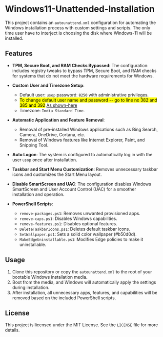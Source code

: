 # Windows11-Unattended-Installation


This project contains an `autounattend.xml` configuration for automating the Windows installation process with custom settings and scripts. The only time user have to interject is choosing the disk where Windows-11 will be installed.

## Features

- **TPM, Secure Boot, and RAM Checks Bypassed**: The configuration includes registry tweaks to bypass TPM, Secure Boot, and RAM checks for systems that do not meet the hardware requirements for Windows.
  
- **Custom User and Timezone Setup**: 
  - Default user: `usop` password: `8250` with administrative privileges.
  - <mark>To change default user name and password -- go to line no 382 and 385 and 392</mark>
    [As shown-here](https://imgur.com/a/apxf77P)
  - Timezone: `India Standard Time`.
  
- **Automatic Application and Feature Removal**: 
  - Removal of pre-installed Windows applications such as Bing Search, Camera, OneDrive, Cortana, etc.
  - Removal of Windows features like Internet Explorer, Paint, and Snipping Tool.

- **Auto Logon**: The system is configured to automatically log in with the user `usop` once after installation.

- **Taskbar and Start Menu Customization**: Removes unnecessary taskbar icons and customizes the Start Menu layout.

- **Disable SmartScreen and UAC**: The configuration disables Windows SmartScreen and User Account Control (UAC) for a smoother installation and operation.

- **PowerShell Scripts**: 
  - `remove-packages.ps1`: Removes unwanted provisioned apps.
  - `remove-caps.ps1`: Disables Windows capabilities.
  - `remove-features.ps1`: Disables optional features.
  - `DeleteTaskbarIcons.ps1`: Deletes default taskbar icons.
  - `SetWallpaper.ps1`: Sets a solid color wallpaper (#b50d0d).
  - `MakeEdgeUninstallable.ps1`: Modifies Edge policies to make it uninstallable.

## Usage

1. Clone this repository or copy the `autounattend.xml` to the root of your bootable Windows installation media.
2. Boot from the media, and Windows will automatically apply the settings during installation.
3. After installation, all unnecessary apps, features, and capabilities will be removed based on the included PowerShell scripts.

## License

This project is licensed under the MIT License. See the `LICENSE` file for more details.

